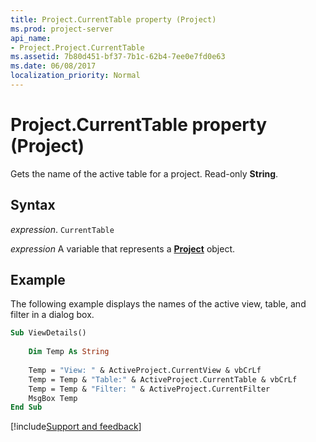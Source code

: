 ```yaml
---
title: Project.CurrentTable property (Project)
ms.prod: project-server
api_name:
- Project.Project.CurrentTable
ms.assetid: 7b80d451-bf37-7b1c-62b4-7ee0e7fd0e63
ms.date: 06/08/2017
localization_priority: Normal
---
```



# Project.CurrentTable property (Project)

Gets the name of the active table for a project. Read-only  **String**.


## Syntax

_expression_. `CurrentTable`

_expression_ A variable that represents a **[Project](project.project.md)** object.


## Example

The following example displays the names of the active view, table, and filter in a dialog box.


```vb
Sub ViewDetails() 
 
    Dim Temp As String 
     
    Temp = "View: " & ActiveProject.CurrentView & vbCrLf 
    Temp = Temp & "Table:" & ActiveProject.CurrentTable & vbCrLf 
    Temp = Temp & "Filter: " & ActiveProject.CurrentFilter 
    MsgBox Temp 
End Sub
```

[!include[Support and feedback](~/includes/feedback-boilerplate.md)]